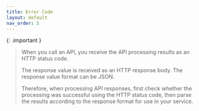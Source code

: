 ```yaml
---
title: Error Code
layout: default
nav_order: 5
---
```


{: .important }
> When you call an API, you receive the API processing results as an HTTP status code. 
> 
> The response value is received as an HTTP response body. The response value format can be JSON. 
> 
> Therefore, when processing API responses, first check whether the processing was successful using the HTTP status code, then parse the results according to the response format for use in your service.
